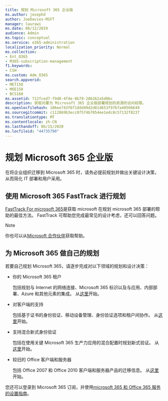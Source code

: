 ```yaml
---
title: 规划 Microsoft 365 企业版
ms.author: josephd
author: JoeDavies-MSFT
manager: laurawi
ms.date: 08/12/2019
audience: Admin
ms.topic: conceptual
ms.service: o365-administration
localization_priority: Normal
ms.collection:
- Ent_O365
- M365-subscription-management
f1.keywords:
- CSH
ms.custom: Adm_O365
search.appverid:
- MET150
- MOE150
- BCS160
ms.assetid: 712fced7-f9d0-4fde-8b79-286262a5d0bc
description: 获取对要为 Microsoft 365 企业版部署规划的资源的访问权限。
ms.openlocfilehash: 106ee743f6f1ddd49d2d81d653f97bfa40566649
ms.sourcegitcommit: c112869b3ecc0f574b7054ee1edc8c57132f8237
ms.translationtype: MT
ms.contentlocale: zh-CN
ms.lasthandoff: 06/15/2020
ms.locfileid: "44735790"
---
```

# <a name="plan-for-microsoft-365-enterprise"></a>规划 Microsoft 365 企业版

在将企业组织迁移到 Microsoft 365 时，请务必提前规划并做出关键设计决策，从而简化 IT 部署和用户采用。 

## <a name="planning-with-microsoft-365-fasttrack"></a>使用 Microsoft 365 FastTrack 进行规划

[FastTrack For microsoft 365](https://www.microsoft.com/en-us/fasttrack/microsoft-365)是获取 microsoft 在规划 microsoft 365 部署的帮助的最佳方法。 FastTrack 可帮助您完成最常见的设计考虑，还可以回答问题。 

>[!Note]
>你也可以从[Microsoft 合作伙伴](https://www.microsoft.com/solution-providers/home)获取帮助。
>

## <a name="do-it-yourself-planning-for-microsoft-365"></a>为 Microsoft 365 做自己的规划

若要自己规划 Microsoft 365，请逐步完成对以下领域的规划和设计决策：

- 你的 Microsoft 365 租户

  包括规划与 Internet 的网络连接、Microsoft 365 标识以及与应用、内部部署、Azure 和其他元素的集成。 从[这里](subscriptions-licenses-accounts-and-tenants-for-microsoft-cloud-offerings.md)开始。

- 对客户端的支持

  包括基于证书的身份验证、移动设备管理、身份验证选项和租户间协作。 从[这里](office-365-client-support-certificate-based-authentication.md)开始。

- 支持混合新式身份验证

  包括在使用关键 Microsoft 365 生产力应用的混合配置时规划新式验证。 从[这里](hybrid-modern-auth-overview.md)开始。

- 较旧的 Office 客户端和服务器

  包括 Office 2007 和 Office 2010 客户端和服务器产品的迁移信息。 从[这里](plan-upgrade-previous-versions-office.md)开始。

您还可以登录到 Microsoft 365 订阅，并使用[microsoft 365 和 Office 365 服务的设置指南](setup-guides-for-office-365.md)。
